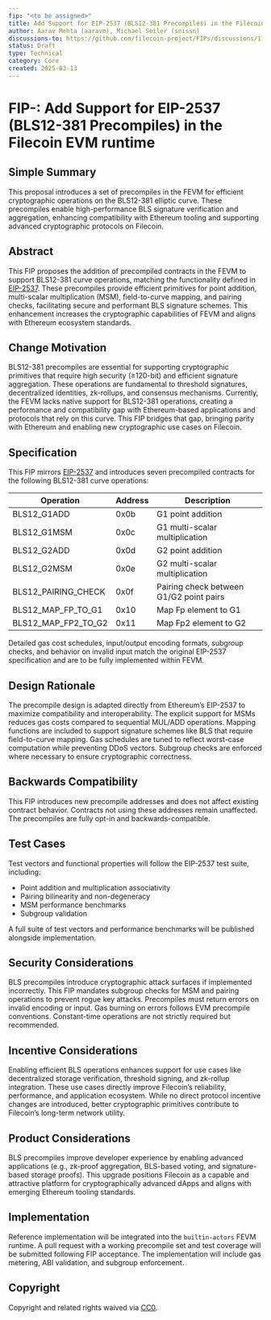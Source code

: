 ```yaml
---
fip: "<to be assigned>"
title: Add Support for EIP-2537 (BLS12-381 Precompiles) in the Filecoin EVM runtime
author: Aarav Mehta (aaravm), Michael Seiler (snissn)
discussions-to: https://github.com/filecoin-project/FIPs/discussions/1135
status: Draft
type: Technical
category: Core
created: 2025-03-13
---
```


# FIP-<to be assigned>: Add Support for EIP-2537 (BLS12-381 Precompiles) in the Filecoin EVM runtime

## Simple Summary
This proposal introduces a set of precompiles in the FEVM for efficient cryptographic operations on the BLS12-381 elliptic curve. These precompiles enable high-performance BLS signature verification and aggregation, enhancing compatibility with Ethereum tooling and supporting advanced cryptographic protocols on Filecoin.

## Abstract
This FIP proposes the addition of precompiled contracts in the FEVM to support BLS12-381 curve operations, matching the functionality defined in [EIP-2537](https://eips.ethereum.org/EIPS/eip-2537). These precompiles provide efficient primitives for point addition, multi-scalar multiplication (MSM), field-to-curve mapping, and pairing checks, facilitating secure and performant BLS signature schemes. This enhancement increases the cryptographic capabilities of FEVM and aligns with Ethereum ecosystem standards.

## Change Motivation
BLS12-381 precompiles are essential for supporting cryptographic primitives that require high security (≥120-bit) and efficient signature aggregation. These operations are fundamental to threshold signatures, decentralized identities, zk-rollups, and consensus mechanisms. Currently, the FEVM lacks native support for BLS12-381 operations, creating a performance and compatibility gap with Ethereum-based applications and protocols that rely on this curve. This FIP bridges that gap, bringing parity with Ethereum and enabling new cryptographic use cases on Filecoin.

## Specification
This FIP mirrors [EIP-2537](https://eips.ethereum.org/EIPS/eip-2537) and introduces seven precompiled contracts for the following BLS12-381 curve operations:

| Operation                     | Address | Description                                   |
|-----------------------------|---------|-----------------------------------------------|
| BLS12_G1ADD                 | 0x0b    | G1 point addition                             |
| BLS12_G1MSM                 | 0x0c    | G1 multi-scalar multiplication                |
| BLS12_G2ADD                 | 0x0d    | G2 point addition                             |
| BLS12_G2MSM                 | 0x0e    | G2 multi-scalar multiplication                |
| BLS12_PAIRING_CHECK        | 0x0f    | Pairing check between G1/G2 point pairs       |
| BLS12_MAP_FP_TO_G1         | 0x10    | Map Fp element to G1                          |
| BLS12_MAP_FP2_TO_G2        | 0x11    | Map Fp2 element to G2                         |

Detailed gas cost schedules, input/output encoding formats, subgroup checks, and behavior on invalid input match the original EIP-2537 specification and are to be fully implemented within FEVM.

## Design Rationale
The precompile design is adapted directly from Ethereum’s EIP-2537 to maximize compatibility and interoperability. The explicit support for MSMs reduces gas costs compared to sequential MUL/ADD operations. Mapping functions are included to support signature schemes like BLS that require field-to-curve mapping. Gas schedules are tuned to reflect worst-case computation while preventing DDoS vectors. Subgroup checks are enforced where necessary to ensure cryptographic correctness.

## Backwards Compatibility
This FIP introduces new precompile addresses and does not affect existing contract behavior. Contracts not using these addresses remain unaffected. The precompiles are fully opt-in and backwards-compatible.

## Test Cases
Test vectors and functional properties will follow the EIP-2537 test suite, including:
- Point addition and multiplication associativity
- Pairing bilinearity and non-degeneracy
- MSM performance benchmarks
- Subgroup validation

A full suite of test vectors and performance benchmarks will be published alongside implementation.

## Security Considerations
BLS precompiles introduce cryptographic attack surfaces if implemented incorrectly. This FIP mandates subgroup checks for MSM and pairing operations to prevent rogue key attacks. Precompiles must return errors on invalid encoding or input. Gas burning on errors follows EVM precompile conventions. Constant-time operations are not strictly required but recommended.

## Incentive Considerations
Enabling efficient BLS operations enhances support for use cases like decentralized storage verification, threshold signing, and zk-rollup integration. These use cases directly improve Filecoin’s reliability, performance, and application ecosystem. While no direct protocol incentive changes are introduced, better cryptographic primitives contribute to Filecoin’s long-term network utility.

## Product Considerations
BLS precompiles improve developer experience by enabling advanced applications (e.g., zk-proof aggregation, BLS-based voting, and signature-based storage proofs). This upgrade positions Filecoin as a capable and attractive platform for cryptographically advanced dApps and aligns with emerging Ethereum tooling standards.

## Implementation
Reference implementation will be integrated into the `builtin-actors` FEVM runtime. A pull request with a working precompile set and test coverage will be submitted following FIP acceptance. The implementation will include gas metering, ABI validation, and subgroup enforcement.

## Copyright
Copyright and related rights waived via [CC0](https://creativecommons.org/publicdomain/zero/1.0/).



